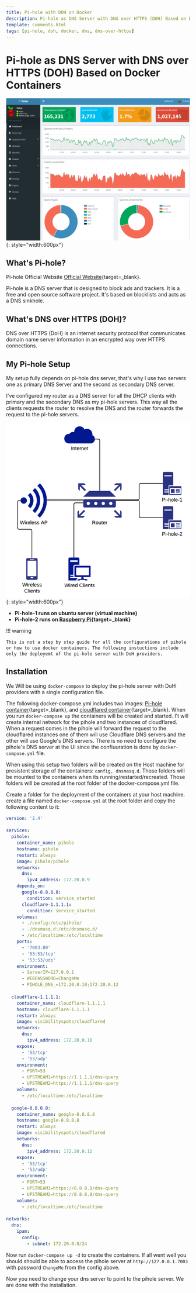 ```yaml
---
title: Pi-hole with DOH on Docker
description: Pi-hole as DNS Server with DNS over HTTPS (DOH) Based on Docker Containers. Pi-hole, DNS ads, tracking blocking on Ubuntu with DNS over HTTP, list of blacklist
template: comments.html
tags: [pi-hole, doh, docker, dns, dns-over-https]
---
```


# Pi-hole as DNS Server with DNS over HTTPS (DOH) Based on Docker Containers

![pihole-webgui][webgui-image]{: style="width:600px"}

## What's Pi-hole?

Pi-hole Official Website [Official Website][pi-hole-url]{target=\_blank}.

Pi-hole is a DNS server that is designed to block ads and trackers. It is a free and open source software project. It's based on blocklists and acts as a DNS sinkhole.

## What's DNS over HTTPS (DOH)?

DNS over HTTPS (DoH) is an internet security protocol that communicates domain name server information in an encrypted way over HTTPS connections.

## My Pi-hole Setup

My setup fully depends on pi-hole dns server, that's why I use two servers one as primary DNS Server and the second as secondary DNS server.

I've configured my router as a DNS server for all the DHCP clients with primary and the secondary DNS as my pi-hole servers. This way all the clients requests the router to resolve the DNS and the router forwards the request to the pi-hole servers.

![network flow][network-flow-image]{: style="width:600px"}

- **Pi-hole-1 runs on ubuntu server (virtual machine)**
- **Pi-hole-2 runs on [Raspberry Pi][amazon-raspberry-url]{target=\_blank}**

!!! warning

    This is not a step by step guide for all the configurations of pihole or how to use docker containers. The following instuctions include only the deployemt of the pi-hole server with DoH providers.

## Installation

We Will be using `docker-compose` to deploy the pi-hole server with DoH providers with a single configuration file.

The following docker-compose.yml includes two images: [Pi-hole container][github-docker-pi-hole-url]{target=\_blank}, and [cloudflared container][github-docker-cloudflared-url]{target=\_blank}. When you run `docker-compose up` the containers will be created and started.
I't will create internal network for the pihole and two instances of cloudflared. When a request comes in the pihole will forward the request to the cloudflared instances one of them will use Cloudflare DNS servers and the other will use Google's DNS servers.
There is no need to configure the pihole's DNS server at the UI since the confiuuration is done by `docker-compose.yml` file.

When using this setup two folders will be created on the Host machine for presistent storage of the containers: `config, dnsmasq.d`.
Those folders will be mounted to the containers when its running/restarted/recreated. Those folders will be created at the root folder of the docker-compose.yml file.

Create a folder for the deployment of the containers at your host machine.  
create a file named `docker-compose.yml` at the root folder and copy the following content to it:

```yaml
version: '2.4'

services:
  pihole:
    container_name: pihole
    hostname: pihole
    restart: always
    image: pihole/pihole
    networks:
      dns:
        ipv4_address: 172.20.0.9
    depends_on:
      google-8.8.8.8:
        condition: service_started
      cloudflare-1.1.1.1:
        condition: service_started
    volumes:
      - ./config:/etc/pihole/
      - ./dnsmasq.d:/etc/dnsmasq.d/
      - /etc/localtime:/etc/localtime
    ports:
      - '7003:80'
      - '53:53/tcp'
      - '53:53/udp'
    environment:
      - ServerIP=127.0.0.1
      - WEBPASSWORD=ChangeMe
      - PIHOLE_DNS_=172.20.0.10;172.20.0.12

  cloudflare-1.1.1.1:
    container_name: cloudflare-1.1.1.1
    hostname: cloudflare-1.1.1.1
    restart: always
    image: visibilityspots/cloudflared
    networks:
      dns:
        ipv4_address: 172.20.0.10
    expose:
      - '53/tcp'
      - '53/udp'
    environment:
      - PORT=53
      - UPSTREAM1=https://1.1.1.1/dns-query
      - UPSTREAM2=https://1.1.1.1/dns-query
    volumes:
      - /etc/localtime:/etc/localtime

  google-8.8.8.8:
    container_name: google-8.8.8.8
    hostname: google-8.8.8.8
    restart: always
    image: visibilityspots/cloudflared
    networks:
      dns:
        ipv4_address: 172.20.0.12
    expose:
      - '53/tcp'
      - '53/udp'
    environment:
      - PORT=53
      - UPSTREAM1=https://8.8.8.8/dns-query
      - UPSTREAM2=https://8.8.8.8/dns-query
    volumes:
      - /etc/localtime:/etc/localtime

networks:
  dns:
    ipam:
      config:
        - subnet: 172.20.0.0/24
```

Now run `docker-compose up -d` to create the containers. If all went well you should should be able to access the pihole server at `http://127.0.0.1.7003` with password `ChangeMe` from the config above.

Now you need to change your dns server to point to the pihole server.
We are done with the installation.

<!-- appendices -->

<!-- urls -->

[pi-hole-url]: https://pi-hole.net/ 'Pi-hole official website'
[amazon-raspberry-url]: https://amzn.to/3KbHRuc 'Raspberry Pi Amazon'
[github-docker-pi-hole-url]: https://github.com/pi-hole/docker-pi-hole 'Github Docker Pi-hole'
[github-docker-cloudflared-url]: https://github.com/visibilityspots/dockerfile-cloudflared 'Github Docker Cloudflared'

<!-- images -->

[webgui-image]: /assets/images/guides/pihole-dns/webgui.png 'pihole webgui'
[network-flow-image]: /assets/images/guides/pihole-dns/diagram.png 'network flow'

<!-- end appendices -->
